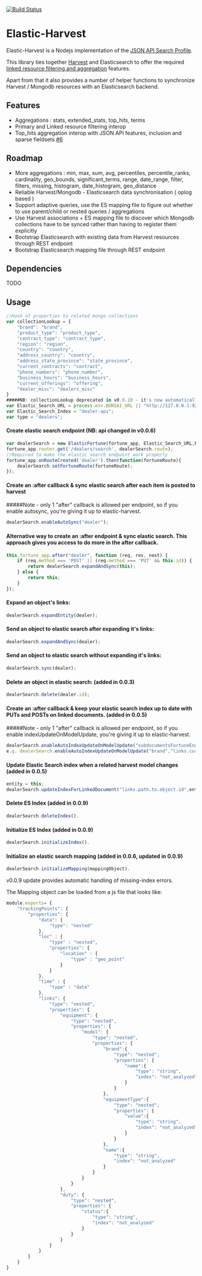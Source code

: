 [![Build Status](https://travis-ci.org/agco-adm/elastic-harvest.svg?branch=develop)](https://travis-ci.org/agco-adm/elastic-harvest)

# Elastic-Harvest

Elastic-Harvest is a Nodejs implementation of the [JSON API Search Profile](https://github.com/agco-adm/json-api-search-profile).

This library ties together [Harvest](https://github.com/agco-adm/elastic-harvest) and Elasticsearch to offer the required [linked resource filtering and aggregation](https://github.com/agco-adm/json-api-search-profile/blob/master/public/profile.md) features.

Apart from that it also provides a number of helper functions to synchronize Harvest / Mongodb resources with an Elasticsearch backend.


## Features

- Aggregations : stats, extended_stats, top_hits, terms
- Primary and Linked resource filtering interop
- Top_hits aggregation interop with JSON API features, inclusion and sparse fieldsets [#6](https://github.com/agco-adm/elastic-harvest/issues/6)

## Roadmap

- More aggregations : min, max, sum, avg, percentiles, percentile_ranks, cardinality, geo_bounds, significant_terms, range, date_range, filter, filters, missing, histogram, date_histogram, geo_distance
- Reliable Harvest/Mongodb - Elasticsearch data synchronisation ( oplog based )
- Support adaptive queries, use the ES mapping file to figure out whether to use parent/child or nested queries / aggregations
- Use Harvest associations + ES mapping file to discover which Mongodb collections have to be synced rather than having to register them explicitly
- Bootstrap Elasticsearch with existing data from Harvest resources through REST endpoint
- Bootstrap Elasticsearch mapping file through REST endpoint

## Dependencies
 
TODO


## Usage

```js
//Hash of properties to related mongo collections
var collectionLookup = {
    "brand": "brand",
    "product_type": "product_type",
    "contract_type": "contract_type",
    "region": "region",
    "country": "country",
    "address_country": "country",
    "address_state_province": "state_province",
    "current_contracts": "contract",
    "phone_numbers": "phone_number",
    "business_hours": "business_hours",
    "current_offerings": "offering",
    "dealer_misc": "dealers_misc"
}
#####NB: collectionLookup deprecated in v0.0.10 - it's now automatically generated.
var Elastic_Search_URL = process.env.BONSAI_URL || "http://127.0.0.1:9200";
var Elastic_Search_Index = "dealer-api";
var type = "dealers";
```
#### Create elastic search endpoint (NB: api changed in v0.0.6)
```js
var dealerSearch = new ElasticFortune(fortune_app, Elastic_Search_URL,Elastic_Search_Index, type, collectionLookup);
fortune_app.router.get('/dealers/search', dealerSearch.route);
//Required to make the elastic search endpoint work properly
fortune_app.onRouteCreated('dealer').then(function(fortuneRoute){
    dealerSearch.setFortuneRoute(fortuneRoute);
});
```


#### Create an :after callback & sync elastic search after each item is posted to harvest
#####Note - only 1 "after" callback is allowed per endpoint, so if you enable autosync, you're giving it up to elastic-harvest.
```js
dealerSearch.enableAutoSync("dealer");
```


#### Alternative way to create an :after endpoint & sync elastic search. This approach gives you access to do more in the after callback.
```js
this.fortune_app.after("dealer", function (req, res, next) {
    if (req.method === 'POST' || (req.method === 'PUT' && this.id)) {
        return dealerSearch.expandAndSync(this);
    } else {
        return this;
    }
});
```    


#### Expand an object's links:
```js
dealerSearch.expandEntity(dealer);
```


#### Send an object to elastic search after expanding it's links:
```js
dealerSearch.expandAndSync(dealer);
```


#### Send an object to elastic search without expanding it's links:
```js
dealerSearch.sync(dealer);
```


#### Delete an object in elastic search: (added in 0.0.3)
```js
dealerSearch.delete(dealer.id);
```


#### Create an :after callback & keep your elastic search index up to date with PUTs and POSTs on linked documents. (added in 0.0.5)
#####Note - only 1 "after" callback is allowed per endpoint, so if you enable indexUpdateOnModelUpdate, you're giving it up to elastic-harvest.
```js
dealerSearch.enableAutoIndexUpdateOnModelUpdate("subdocumentsFortuneEndpoint","links.path.to.object.id");
e.g. dealerSearch.enableAutoIndexUpdateOnModelUpdate("brand","links.current_contracts.brand.id");
```


#### Update Elastic Search index when a related harvest model changes (added in 0.0.5)
```js
entity = this;
dealerSearch.updateIndexForLinkedDocument("links.path.to.object.id",entity);
```

#### Delete ES Index (added in 0.0.9)
```js
dealerSearch.deleteIndex().
```

#### Initialize ES Index (added in 0.0.9)
```js
dealerSearch.initializeIndex().
```

#### Initialize an elastic search mapping (added in 0.0.6, updated in 0.0.9)
```js
dealerSearch.initializeMapping(mappingObject).
```
v0.0.9 update provides automatic handling of missing-index errors.

The Mapping object can be loaded from a js file that looks like:
```js
module.exports= {
    "trackingPoints": {
        "properties": {
            "data": {
                "type": "nested"
            },
            "loc" : {
                "type" : "nested",
                "properties": {
                    "location" : {
                        "type" : "geo_point"
                    }
                }
            },
            "time" : {
                "type" : "date"
            },
            "links": {
                "type": "nested",
                "properties": {
                    "equipment": {
                        "type": "nested",
                        "properties": {
                            "model": {
                                "type": "nested",
                                "properties": {
                                    "brand":{
                                        "type": "nested",
                                        "properties": {
                                            "name":{
                                                "type": "string",
                                                "index": "not_analyzed"
                                            }
                                        }
                                    },
                                    "equipmentType":{
                                        "type": "nested",
                                        "properties": {
                                            "value":{
                                                "type": "string",
                                                "index": "not_analyzed"
                                            }
                                        }
                                    },
                                    "name":{
                                        "type": "string",
                                        "index": "not_analyzed"
                                    }
                                }
                            }
                        }
                    },
                    "duty": {
                        "type": "nested",
                        "properties": {
                            "status":{
                                "type": "string",
                                "index": "not_analyzed"
                            }
                        }
                    }
                }
            }
        }
    }
}
```
